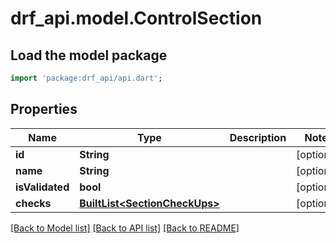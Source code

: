 # drf_api.model.ControlSection

## Load the model package
```dart
import 'package:drf_api/api.dart';
```

## Properties
Name | Type | Description | Notes
------------ | ------------- | ------------- | -------------
**id** | **String** |  | [optional] 
**name** | **String** |  | [optional] 
**isValidated** | **bool** |  | [optional] 
**checks** | [**BuiltList&lt;SectionCheckUps&gt;**](SectionCheckUps.md) |  | [optional] 

[[Back to Model list]](../README.md#documentation-for-models) [[Back to API list]](../README.md#documentation-for-api-endpoints) [[Back to README]](../README.md)



